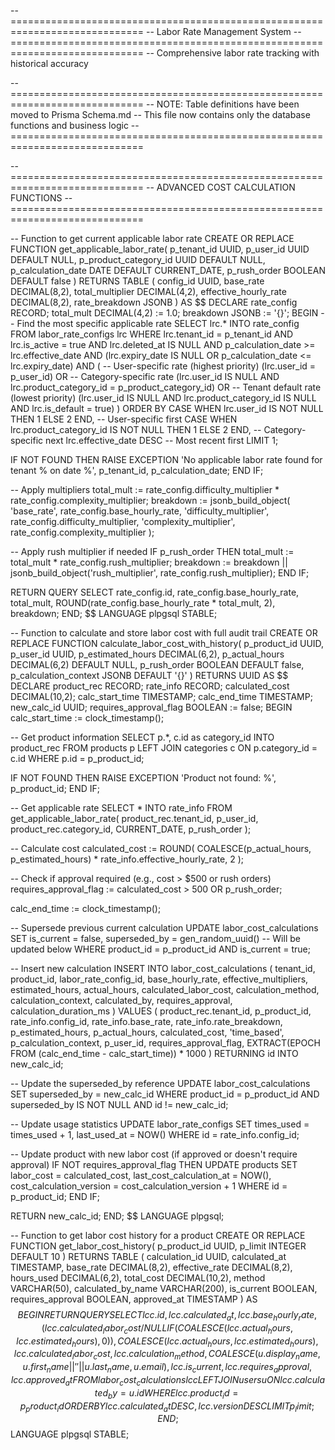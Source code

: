 -- =============================================================================
-- Labor Rate Management System
-- =============================================================================
-- Comprehensive labor rate tracking with historical accuracy

-- =============================================================================
-- NOTE: Table definitions have been moved to Prisma Schema.md
-- This file now contains only the database functions and business logic
-- =============================================================================

-- =============================================================================
-- ADVANCED COST CALCULATION FUNCTIONS
-- =============================================================================

-- Function to get current applicable labor rate
CREATE OR REPLACE FUNCTION get_applicable_labor_rate(
  p_tenant_id UUID,
  p_user_id UUID DEFAULT NULL,
  p_product_category_id UUID DEFAULT NULL,
  p_calculation_date DATE DEFAULT CURRENT_DATE,
  p_rush_order BOOLEAN DEFAULT false
) RETURNS TABLE (
  config_id UUID,
  base_rate DECIMAL(8,2),
  total_multiplier DECIMAL(4,2),
  effective_hourly_rate DECIMAL(8,2),
  rate_breakdown JSONB
) AS $$
DECLARE
  rate_config RECORD;
  total_mult DECIMAL(4,2) := 1.0;
  breakdown JSONB := '{}';
BEGIN
  -- Find the most specific applicable rate
  SELECT lrc.* INTO rate_config
  FROM labor_rate_configs lrc
  WHERE lrc.tenant_id = p_tenant_id
    AND lrc.is_active = true
    AND lrc.deleted_at IS NULL
    AND p_calculation_date >= lrc.effective_date
    AND (lrc.expiry_date IS NULL OR p_calculation_date <= lrc.expiry_date)
    AND (
      -- User-specific rate (highest priority)
      (lrc.user_id = p_user_id) OR
      -- Category-specific rate
      (lrc.user_id IS NULL AND lrc.product_category_id = p_product_category_id) OR
      -- Tenant default rate (lowest priority)
      (lrc.user_id IS NULL AND lrc.product_category_id IS NULL AND lrc.is_default = true)
    )
  ORDER BY 
    CASE WHEN lrc.user_id IS NOT NULL THEN 1 ELSE 2 END, -- User-specific first
    CASE WHEN lrc.product_category_id IS NOT NULL THEN 1 ELSE 2 END, -- Category-specific next
    lrc.effective_date DESC -- Most recent first
  LIMIT 1;
  
  IF NOT FOUND THEN
    RAISE EXCEPTION 'No applicable labor rate found for tenant % on date %', p_tenant_id, p_calculation_date;
  END IF;
  
  -- Apply multipliers
  total_mult := rate_config.difficulty_multiplier * rate_config.complexity_multiplier;
  breakdown := jsonb_build_object(
    'base_rate', rate_config.base_hourly_rate,
    'difficulty_multiplier', rate_config.difficulty_multiplier,
    'complexity_multiplier', rate_config.complexity_multiplier
  );
  
  -- Apply rush multiplier if needed
  IF p_rush_order THEN
    total_mult := total_mult * rate_config.rush_multiplier;
    breakdown := breakdown || jsonb_build_object('rush_multiplier', rate_config.rush_multiplier);
  END IF;
  
  RETURN QUERY SELECT 
    rate_config.id,
    rate_config.base_hourly_rate,
    total_mult,
    ROUND(rate_config.base_hourly_rate * total_mult, 2),
    breakdown;
END;
$$ LANGUAGE plpgsql STABLE;

-- Function to calculate and store labor cost with full audit trail
CREATE OR REPLACE FUNCTION calculate_labor_cost_with_history(
  p_product_id UUID,
  p_user_id UUID,
  p_estimated_hours DECIMAL(6,2),
  p_actual_hours DECIMAL(6,2) DEFAULT NULL,
  p_rush_order BOOLEAN DEFAULT false,
  p_calculation_context JSONB DEFAULT '{}'
) RETURNS UUID AS $$
DECLARE
  product_rec RECORD;
  rate_info RECORD;
  calculated_cost DECIMAL(10,2);
  calc_start_time TIMESTAMP;
  calc_end_time TIMESTAMP;
  new_calc_id UUID;
  requires_approval_flag BOOLEAN := false;
BEGIN
  calc_start_time := clock_timestamp();
  
  -- Get product information
  SELECT p.*, c.id as category_id INTO product_rec
  FROM products p
  LEFT JOIN categories c ON p.category_id = c.id
  WHERE p.id = p_product_id;
  
  IF NOT FOUND THEN
    RAISE EXCEPTION 'Product not found: %', p_product_id;
  END IF;
  
  -- Get applicable rate
  SELECT * INTO rate_info
  FROM get_applicable_labor_rate(
    product_rec.tenant_id,
    p_user_id,
    product_rec.category_id,
    CURRENT_DATE,
    p_rush_order
  );
  
  -- Calculate cost
  calculated_cost := ROUND(
    COALESCE(p_actual_hours, p_estimated_hours) * rate_info.effective_hourly_rate, 
    2
  );
  
  -- Check if approval required (e.g., cost > $500 or rush orders)
  requires_approval_flag := calculated_cost > 500 OR p_rush_order;
  
  calc_end_time := clock_timestamp();
  
  -- Supersede previous current calculation
  UPDATE labor_cost_calculations 
  SET is_current = false,
      superseded_by = gen_random_uuid() -- Will be updated below
  WHERE product_id = p_product_id AND is_current = true;
  
  -- Insert new calculation
  INSERT INTO labor_cost_calculations (
    tenant_id, product_id, labor_rate_config_id,
    base_hourly_rate, effective_multipliers,
    estimated_hours, actual_hours, calculated_labor_cost,
    calculation_method, calculation_context,
    calculated_by, requires_approval,
    calculation_duration_ms
  ) VALUES (
    product_rec.tenant_id, p_product_id, rate_info.config_id,
    rate_info.base_rate, rate_info.rate_breakdown,
    p_estimated_hours, p_actual_hours, calculated_cost,
    'time_based', p_calculation_context,
    p_user_id, requires_approval_flag,
    EXTRACT(EPOCH FROM (calc_end_time - calc_start_time)) * 1000
  ) RETURNING id INTO new_calc_id;
  
  -- Update the superseded_by reference
  UPDATE labor_cost_calculations 
  SET superseded_by = new_calc_id
  WHERE product_id = p_product_id AND superseded_by IS NOT NULL AND id != new_calc_id;
  
  -- Update usage statistics
  UPDATE labor_rate_configs 
  SET times_used = times_used + 1,
      last_used_at = NOW()
  WHERE id = rate_info.config_id;
  
  -- Update product with new labor cost (if approved or doesn't require approval)
  IF NOT requires_approval_flag THEN
    UPDATE products 
    SET labor_cost = calculated_cost,
        last_cost_calculation_at = NOW(),
        cost_calculation_version = cost_calculation_version + 1
    WHERE id = p_product_id;
  END IF;
  
  RETURN new_calc_id;
END;
$$ LANGUAGE plpgsql;

-- Function to get labor cost history for a product
CREATE OR REPLACE FUNCTION get_labor_cost_history(
  p_product_id UUID,
  p_limit INTEGER DEFAULT 10
) RETURNS TABLE (
  calculation_id UUID,
  calculated_at TIMESTAMP,
  base_rate DECIMAL(8,2),
  effective_rate DECIMAL(8,2),
  hours_used DECIMAL(6,2),
  total_cost DECIMAL(10,2),
  method VARCHAR(50),
  calculated_by_name VARCHAR(200),
  is_current BOOLEAN,
  requires_approval BOOLEAN,
  approved_at TIMESTAMP
) AS $$
BEGIN
  RETURN QUERY
  SELECT 
    lcc.id,
    lcc.calculated_at,
    lcc.base_hourly_rate,
    (lcc.calculated_labor_cost / NULLIF(COALESCE(lcc.actual_hours, lcc.estimated_hours), 0)),
    COALESCE(lcc.actual_hours, lcc.estimated_hours),
    lcc.calculated_labor_cost,
    lcc.calculation_method,
    COALESCE(u.display_name, u.first_name || ' ' || u.last_name, u.email),
    lcc.is_current,
    lcc.requires_approval,
    lcc.approved_at
  FROM labor_cost_calculations lcc
  LEFT JOIN users u ON lcc.calculated_by = u.id
  WHERE lcc.product_id = p_product_id
  ORDER BY lcc.calculated_at DESC, lcc.version DESC
  LIMIT p_limit;
END;
$$ LANGUAGE plpgsql STABLE;